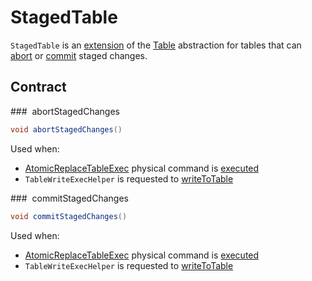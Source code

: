 # StagedTable

`StagedTable` is an [extension](#contract) of the [Table](Table.md) abstraction for tables that can [abort](#abortStagedChanges) or [commit](#commitStagedChanges) staged changes.

## Contract

### <span id="abortStagedChanges"> abortStagedChanges

```java
void abortStagedChanges()
```

Used when:

* [AtomicReplaceTableExec](../physical-operators/AtomicReplaceTableExec.md) physical command is [executed](../physical-operators/AtomicReplaceTableExec.md#commitOrAbortStagedChanges)
* `TableWriteExecHelper` is requested to [writeToTable](../physical-operators/TableWriteExecHelper.md#writeToTable)

### <span id="commitStagedChanges"> commitStagedChanges

```java
void commitStagedChanges()
```

Used when:

* [AtomicReplaceTableExec](../physical-operators/AtomicReplaceTableExec.md) physical command is [executed](../physical-operators/AtomicReplaceTableExec.md#commitOrAbortStagedChanges)
* `TableWriteExecHelper` is requested to [writeToTable](../physical-operators/TableWriteExecHelper.md#writeToTable)

